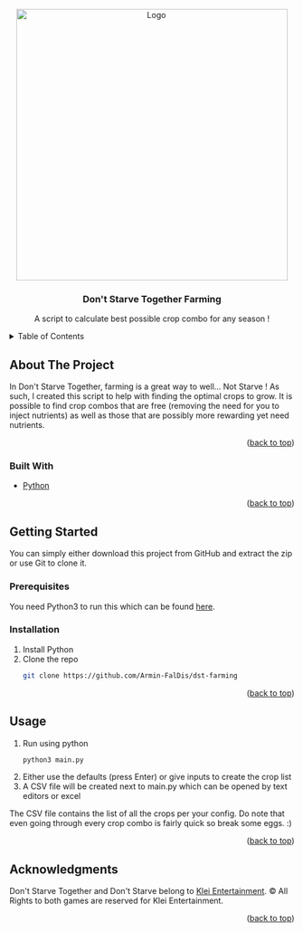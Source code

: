 <div id="top"></div>

<!-- PROJECT LOGO -->
<br />
<div align="center">
  <a href="https://github.com/othneildrew/Best-README-Template">
    <img src="https://s3.amazonaws.com/kleiforums/monthly_2020_12/image.png.73244bb7b9ac636324767590504a83d9.png" alt="Logo" width="480" height="480">
  </a>

  <h3 align="center">Don't Starve Together Farming</h3>

  <p align="center">
    A script to calculate best possible crop combo for any season !
  </p>
</div>



<!-- TABLE OF CONTENTS -->
<details>
  <summary>Table of Contents</summary>
  <ol>
    <li>
      <a href="#about-the-project">About The Project</a>
      <ul>
        <li><a href="#built-with">Built With</a></li>
      </ul>
    </li>
    <li>
      <a href="#getting-started">Getting Started</a>
      <ul>
        <li><a href="#prerequisites">Prerequisites</a></li>
        <li><a href="#installation">Installation</a></li>
      </ul>
    </li>
    <li><a href="#usage">Usage</a></li>
    <li><a href="#acknowledgments">Acknowledgments</a></li>
  </ol>
</details>



<!-- ABOUT THE PROJECT -->
## About The Project

In Don't Starve Together, farming is a great way to well... Not Starve ! As such, I created this script to help with finding the optimal crops to grow.
It is possible to find crop combos that are free (removing the need for you to inject nutrients) as well as those that are possibly more rewarding yet need nutrients.

<p align="right">(<a href="#top">back to top</a>)</p>

### Built With

* [Python](https://www.python.org/)

<p align="right">(<a href="#top">back to top</a>)</p>



<!-- GETTING STARTED -->
## Getting Started

You can simply either download this project from GitHub and extract the zip or use Git to clone it.

### Prerequisites

You need Python3 to run this which can be found [here](https://www.python.org/).

### Installation

1. Install Python
2. Clone the repo
   ```sh
   git clone https://github.com/Armin-FalDis/dst-farming
   ```
   
<p align="right">(<a href="#top">back to top</a>)</p>


<!-- USAGE EXAMPLES -->
## Usage

1. Run using python
   ```sh
   python3 main.py
   ```
2. Either use the defaults (press Enter) or give inputs to create the crop list
3. A CSV file will be created next to main.py which can be opened by text editors or excel

The CSV file contains the list of all the crops per your config.
Do note that even going through every crop combo is fairly quick so break some eggs. :)

<p align="right">(<a href="#top">back to top</a>)</p>

<!-- ACKNOWLEDGMENTS -->
## Acknowledgments

Don't Starve Together and Don't Starve belong to [Klei Entertainment](https://www.klei.com/). © All Rights to both games are reserved for Klei Entertainment.

<p align="right">(<a href="#top">back to top</a>)</p>
